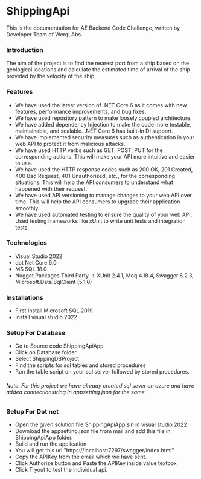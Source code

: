 # ShippingApi

 This is the documentation for AE Backend Code Challenge, written by Developer Team of WerqLAbs.

### Introduction
The aim of the project is to find the nearest port from a ship based on the geological locations and calculate the estimated time of arrival of the ship provided by the velocity of the ship.

### Features
- We have used the latest version of .NET Core 6 as it comes with new features, performance improvements, and bug fixes.
- We have used repository pattern to make loosely coupled architecture.
- We have added dependency Injection to make the code more testable, maintainable, and scalable. .NET Core 6 has built-in DI support.
- We have implemented security measures such as authentication in your web API to protect it from malicious attacks. 
- We have used HTTP verbs such as GET, POST, PUT for the corresponding actions. This will make your API more intuitive and easier to use.
- We have used the HTTP response codes such as 200 OK, 201 Created, 400 Bad Request, 401 Unauthorized, etc., for the corresponding situations. This will help the API   consumers to understand what happened with their request.
- We have used  API versioning to manage changes to your web API over time. This will help the API consumers to upgrade their application smoothly.
- We have used automated testing to ensure the quality of your web API. Used testing frameworks like xUnit to write unit tests and integration tests.

### Technologies
- Visual Studio 2022
- dot Net Core 6.0
- MS SQL 18.0
- Nugget Packages Third Party -> XUnit 2.4.1, Moq 4.18.4, Swagger 6.2.3, Microsoft.Data.SqlClient (5.1.0)

### Installations
- First Install Microsoft SQL 2019
- Install visual studio 2022

### Setup For Database
- Go to Source code ShippingApiApp
- Click on Database folder
- Select ShippingDBProject
- Find the scripts for sql tables and stored procedures
- Run the table script on your sql server followed by stored procedures. 

###### Note: For this project we have already created sql sever on azure and have added connectionstring in appsetting.json for the same.

### Setup For Dot net
- Open the given solution file ShippingApiApp.sln in visual studio 2022
- Download the appsetting.json file from mail and add this file in ShippingApiApp folder.
- Build and run the application
- You will get this url "https://localhost:7297/swagger/index.html"
- Copy the  APIKey from the email which we have sent. 
- Click Authorize button and Paste the APIKey inside value textbox 
- Click Tryout to test the individual api.



